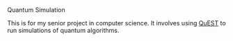 Quantum Simulation

This is for my senior project in computer science. It involves using [QuEST](https://quest.qtechtheory.org) to run simulations of quantum algorithms.